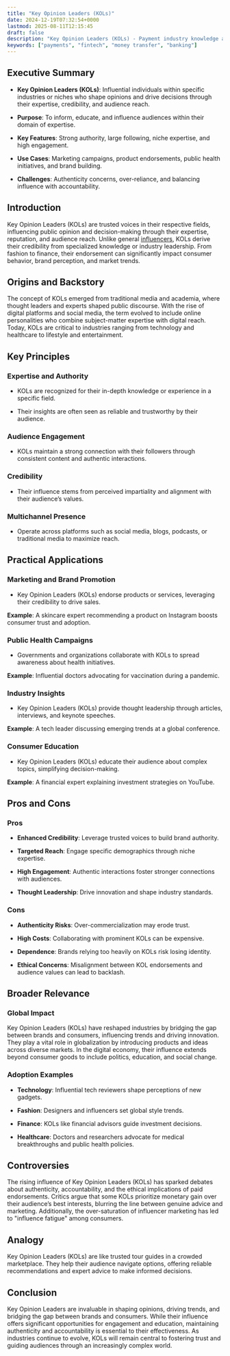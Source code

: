 ```yaml
---
title: "Key Opinion Leaders (KOLs)"
date: 2024-12-19T07:32:54+0000
lastmod: 2025-08-11T12:15:45
draft: false
description: "Key Opinion Leaders (KOLs) - Payment industry knowledge and insights"
keywords: ["payments", "fintech", "money transfer", "banking"]
---
```


## Executive Summary

- **Key Opinion Leaders (KOLs)**: Influential individuals within specific industries or niches who shape opinions and drive decisions through their expertise, credibility, and audience reach.

- **Purpose**: To inform, educate, and influence audiences within their domain of expertise.

- **Key Features**: Strong authority, large following, niche expertise, and high engagement.

- **Use Cases**: Marketing campaigns, product endorsements, public health initiatives, and brand building.

- **Challenges**: Authenticity concerns, over-reliance, and balancing influence with accountability.

## Introduction

Key Opinion Leaders (KOLs) are trusted voices in their respective fields, influencing public opinion and decision-making through their expertise, reputation, and audience reach. Unlike general [influencers](https://faisalkhanllc.xyz/resources/payments-wiki/i/influencers/), KOLs derive their credibility from specialized knowledge or industry leadership. From fashion to finance, their endorsement can significantly impact consumer behavior, brand perception, and market trends.

## Origins and Backstory

The concept of KOLs emerged from traditional media and academia, where thought leaders and experts shaped public discourse. With the rise of digital platforms and social media, the term evolved to include online personalities who combine subject-matter expertise with digital reach. Today, KOLs are critical to industries ranging from technology and healthcare to lifestyle and entertainment.

## Key Principles

### Expertise and Authority

- KOLs are recognized for their in-depth knowledge or experience in a specific field.

- Their insights are often seen as reliable and trustworthy by their audience.

### Audience Engagement

- KOLs maintain a strong connection with their followers through consistent content and authentic interactions.

### Credibility

- Their influence stems from perceived impartiality and alignment with their audience’s values.

### Multichannel Presence

- Operate across platforms such as social media, blogs, podcasts, or traditional media to maximize reach.

## Practical Applications

### Marketing and Brand Promotion

- Key Opinion Leaders (KOLs) endorse products or services, leveraging their credibility to drive sales.

**Example**: A skincare expert recommending a product on Instagram boosts consumer trust and adoption.

### Public Health Campaigns

- Governments and organizations collaborate with KOLs to spread awareness about health initiatives.

**Example**: Influential doctors advocating for vaccination during a pandemic.

### Industry Insights

- Key Opinion Leaders (KOLs) provide thought leadership through articles, interviews, and keynote speeches.

**Example**: A tech leader discussing emerging trends at a global conference.

### Consumer Education

- Key Opinion Leaders (KOLs) educate their audience about complex topics, simplifying decision-making.

**Example**: A financial expert explaining investment strategies on YouTube.

## Pros and Cons

### Pros

- **Enhanced Credibility**: Leverage trusted voices to build brand authority.

- **Targeted Reach**: Engage specific demographics through niche expertise.

- **High Engagement**: Authentic interactions foster stronger connections with audiences.

- **Thought Leadership**: Drive innovation and shape industry standards.

### Cons

- **Authenticity Risks**: Over-commercialization may erode trust.

- **High Costs**: Collaborating with prominent KOLs can be expensive.

- **Dependence**: Brands relying too heavily on KOLs risk losing identity.

- **Ethical Concerns**: Misalignment between KOL endorsements and audience values can lead to backlash.

## Broader Relevance

### Global Impact

Key Opinion Leaders (KOLs) have reshaped industries by bridging the gap between brands and consumers, influencing trends and driving innovation. They play a vital role in globalization by introducing products and ideas across diverse markets. In the digital economy, their influence extends beyond consumer goods to include politics, education, and social change.

### Adoption Examples

- **Technology**: Influential tech reviewers shape perceptions of new gadgets.

- **Fashion**: Designers and influencers set global style trends.

- **Finance**: KOLs like financial advisors guide investment decisions.

- **Healthcare**: Doctors and researchers advocate for medical breakthroughs and public health policies.

## Controversies

The rising influence of Key Opinion Leaders (KOLs) has sparked debates about authenticity, accountability, and the ethical implications of paid endorsements. Critics argue that some KOLs prioritize monetary gain over their audience’s best interests, blurring the line between genuine advice and marketing. Additionally, the over-saturation of influencer marketing has led to "influence fatigue" among consumers.

## Analogy

Key Opinion Leaders (KOLs) are like trusted tour guides in a crowded marketplace. They help their audience navigate options, offering reliable recommendations and expert advice to make informed decisions.

## Conclusion

Key Opinion Leaders are invaluable in shaping opinions, driving trends, and bridging the gap between brands and consumers. While their influence offers significant opportunities for engagement and education, maintaining authenticity and accountability is essential to their effectiveness. As industries continue to evolve, KOLs will remain central to fostering trust and guiding audiences through an increasingly complex world.